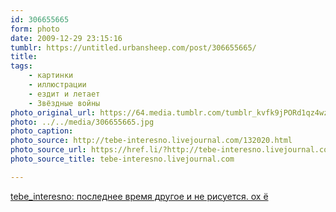 ```yaml
---
id: 306655665
form: photo
date: 2009-12-29 23:15:16
tumblr: https://untitled.urbansheep.com/post/306655665/
title:
tags:
    - картинки
    - иллюстрации
    - ездит и летает
    - Звёздные войны
photo_original_url: https://64.media.tumblr.com/tumblr_kvfk9jPORd1qz4wzio1_640.jpg
photo: ../../media/306655665.jpg
photo_caption:
photo_source: http://tebe-interesno.livejournal.com/132020.html
photo_source_url: https://href.li/?http://tebe-interesno.livejournal.com/132020.html
photo_source_title: tebe-interesno.livejournal.com

---
```


<p><a href="http://tebe-interesno.livejournal.com/132020.html">tebe_interesno: последнее время другое и не рисуется. ох ё</a></p>
